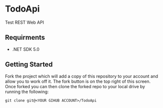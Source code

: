 # TodoApi

Test REST Web API

## Requirments

* .NET SDK 5.0

## Getting Started

Fork the project which will add a copy of this repository to your account and allow you to work off it. The fork button is on the top right of this screen. Once forked you can then clone the forked repo to your local drive by running the following:

```shell
git clone git@<YOUR GIHUB ACCOUNT>/TodoApi
```




